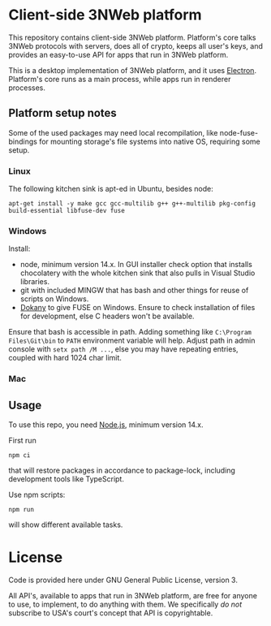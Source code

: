 

# Client-side 3NWeb platform

This repository contains client-side 3NWeb platform.
Platform's core talks 3NWeb protocols with servers, does all of crypto, keeps all user's keys, and provides an easy-to-use API for apps that run in 3NWeb platform.

This is a desktop implementation of 3NWeb platform, and it uses [Electron](https://www.electronjs.org/).
Platform's core runs as a main process, while apps run in renderer processes.


## Platform setup notes

Some of the used packages may need local recompilation, like node-fuse-bindings for mounting storage's file systems into native OS, requiring some setup.

### Linux

The following kitchen sink is apt-ed in Ubuntu, besides node:
```
apt-get install -y make gcc gcc-multilib g++ g++-multilib pkg-config build-essential libfuse-dev fuse
```

### Windows

Install:
- node, minimum version 14.x. In GUI installer check option that installs chocolatery with the whole kitchen sink that also pulls in Visual Studio libraries.
- git with included MINGW that has bash and other things for reuse of scripts on Windows.
- [Dokany](https://github.com/dokan-dev/dokany) to give FUSE on Windows. Ensure to check installation of files for development, else C headers won't be available.

Ensure that bash is accessible in path. Adding something like `C:\Program Files\Git\bin` to `PATH` environment variable will help. Adjust path in admin console with `setx path /M ...`, else you may have repeating entries, coupled with hard 1024 char limit.


### Mac


## Usage

To use this repo, you need [Node.js](https://nodejs.org/), minimum version 14.x.

First run
```
npm ci
```
that will restore packages in accordance to package-lock, including development tools like TypeScript.

Use npm scripts:
```
npm run
```
will show different available tasks.


# License

Code is provided here under GNU General Public License, version 3.

All API's, available to apps that run in 3NWeb platform, are free for anyone to use, to implement, to do anything with them.
We specifically *do not* subscribe to USA's court's concept that API is copyrightable.
